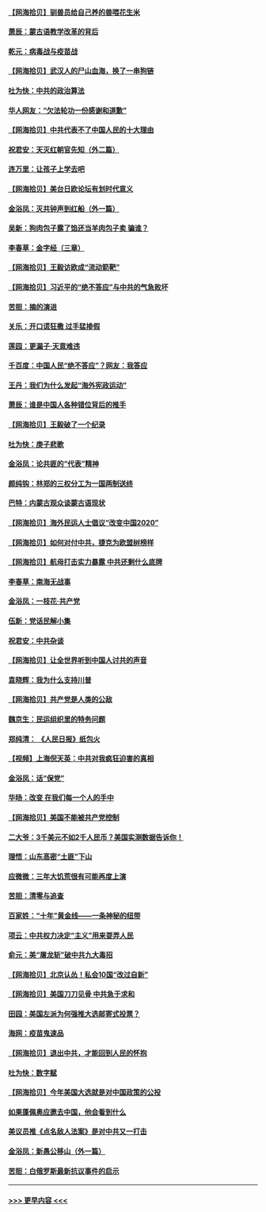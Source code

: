 #### [【网海拾贝】驯兽员给自己养的兽喂花生米](../pages/nsc993/n12393919.md?t=09110251) 
#### [萧辰：蒙古语教学改革的背后](../pages/nsc993/n12393677.md?t=09110251) 
#### [乾元：病毒战与疫苗战](../pages/nsc993/n12393107.md?t=09110251) 
#### [【网海拾贝】武汉人的尸山血海，换了一串狗链](../pages/nsc993/n12393043.md?t=09110251) 
#### [吐为快：中共的政治算法](../pages/nsc993/n12390506.md?t=09110251) 
#### [华人网友：“欠法轮功一份感谢和道歉”](../pages/nsc993/n12390098.md?t=09110251) 
#### [【网海拾贝】中共代表不了中国人民的十大理由](../pages/nsc993/n12388155.md?t=09110251) 
#### [祝君安：天灭红朝官先知（外二篇）](../pages/nsc993/n12387957.md?t=09110251) 
#### [连万里：让孩子上学去吧](../pages/nsc993/n12385309.md?t=09110251) 
#### [【网海拾贝】美台日欧论坛有划时代意义](../pages/nsc993/n12385232.md?t=09110251) 
#### [金浴凤：灭共钟声到红船（外一篇）](../pages/nsc993/n12385154.md?t=09110251) 
#### [吴新：狗肉包子露了馅还当羊肉包子卖 骗谁？](../pages/nsc993/n12385133.md?t=09110251) 
#### [李春草：金字经（三章）](../pages/nsc993/n12383691.md?t=09110251) 
#### [【网海拾贝】王毅访欧成“流动箭靶”](../pages/nsc993/n12383338.md?t=09110251) 
#### [【网海拾贝】习近平的“绝不答应”与中共的气急败坏](../pages/nsc993/n12382819.md?t=09110251) 
#### [苦胆：摘的演进](../pages/nsc993/n12382619.md?t=09110251) 
#### [关乐：开口谎狂撒 过手猛掺假](../pages/nsc993/n12382604.md?t=09110251) 
#### [莲园：更漏子‧天意难违](../pages/nsc993/n12382598.md?t=09110251) 
#### [千百度：中国人民“绝不答应”？网友：我答应](../pages/nsc993/n12382024.md?t=09110251) 
#### [王丹：我们为什么发起“海外宪政运动”](../pages/nsc993/n12380286.md?t=09110251) 
#### [萧辰：谁是中国人各种错位背后的推手](../pages/nsc993/n12379800.md?t=09110251) 
#### [【网海拾贝】王毅破了一个纪录](../pages/nsc993/n12379251.md?t=09110251) 
#### [吐为快：庚子悲歌](../pages/nsc993/n12378821.md?t=09110251) 
#### [金浴凤：论共匪的“代表”精神](../pages/nsc993/n12377546.md?t=09110251) 
#### [颜纯钩：林郑的三权分工为一国两制送终](../pages/nsc993/n12377306.md?t=09110251) 
#### [巴特：内蒙古观众谈蒙古语现状](../pages/nsc993/n12376923.md?t=09110251) 
#### [【网海拾贝】海外民运人士倡议“改变中国2020”](../pages/nsc993/n12376682.md?t=09110251) 
#### [【网海拾贝】如何对付中共，捷克为欧盟树榜样](../pages/nsc993/n12374209.md?t=09110251) 
#### [【网海拾贝】航母打击实力暴露 中共还剩什么底牌](../pages/nsc993/n12371825.md?t=09110251) 
#### [李春草：南海无战事](../pages/nsc993/n12371159.md?t=09110251) 
#### [金浴凤：一枝花·共产党](../pages/nsc993/n12368757.md?t=09110251) 
#### [伍新：党话民解小集](../pages/nsc993/n12366907.md?t=09110251) 
#### [祝君安：中共杂谈](../pages/nsc993/n12366076.md?t=09110251) 
#### [【网海拾贝】让全世界听到中国人讨共的声音](../pages/nsc993/n12365569.md?t=09110251) 
#### [袁晓辉：我为什么支持川普](../pages/nsc993/n12362670.md?t=09110251) 
#### [【网海拾贝】共产党是人类的公敌](../pages/nsc993/n12363182.md?t=09110251) 
#### [魏京生：民运组织里的特务问题](../pages/nsc993/n12363010.md?t=09110251) 
#### [郑纯清： 《人民日报》纸包火](../pages/nsc993/n12362706.md?t=09110251) 
#### [【视频】上海倪天英：中共对我疯狂迫害的真相](../pages/nsc993/n12356341.md?t=09110251) 
#### [金浴凤：话“保党”](../pages/nsc993/n12361867.md?t=09110251) 
#### [华旸：改变 在我们每一个人的手中](../pages/nsc993/n12361774.md?t=09110251) 
#### [【网海拾贝】美国不能被共产党控制](../pages/nsc993/n12360271.md?t=09110251) 
#### [二大爷：3千美元不如2千人民币？美国实测数据告诉你！](../pages/nsc993/n12358563.md?t=09110251) 
#### [理悟：山东高密“土匪”下山](../pages/nsc993/n12358535.md?t=09110251) 
#### [应微微：三年大饥荒很有可能再度上演](../pages/nsc993/n12358523.md?t=09110251) 
#### [苦胆：清零与追查](../pages/nsc993/n12358501.md?t=09110251) 
#### [百家姓：“十年”黄金线——一条神秘的纽带](../pages/nsc993/n12358319.md?t=09110251) 
#### [项云：中共权力决定“主义”用来耍弄人民](../pages/nsc993/n12358172.md?t=09110251) 
#### [俞元：美“屠龙斩”破中共九大毒招](../pages/nsc993/n12357822.md?t=09110251) 
#### [【网海拾贝】北京认怂！私会10国“改过自新”](../pages/nsc993/n12357784.md?t=09110251) 
#### [【网海拾贝】美国刀刀见骨 中共急于求和](../pages/nsc993/n12355511.md?t=09110251) 
#### [田园：美国左派为何强推大选邮寄式投票？](../pages/nsc993/n12352963.md?t=09110251) 
#### [海网：疫苗鬼速品](../pages/nsc993/n12354438.md?t=09110251) 
#### [【网海拾贝】退出中共，才能回到人民的怀抱](../pages/nsc993/n12352634.md?t=09110251) 
#### [吐为快：数字赋](../pages/nsc993/n12352317.md?t=09110251) 
#### [【网海拾贝】今年美国大选就是对中国政策的公投](../pages/nsc993/n12350973.md?t=09110251) 
#### [如果蓬佩奥应邀去中国，他会看到什么](../pages/nsc993/n12350945.md?t=09110251) 
#### [美议员推《点名敌人法案》是对中共又一打击](../pages/nsc993/n12350765.md?t=09110251) 
#### [金浴凤：新愚公移山（外一篇）](../pages/nsc993/n12350253.md?t=09110251) 
#### [苦胆：白俄罗斯最新抗议事件的启示](../pages/nsc993/n12349989.md?t=09110251) 

----
#### [ >>> 更早内容 <<< ](../indexes/nsc993-earlier.md)
